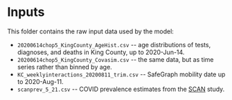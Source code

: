 # Inputs

This folder contains the raw input data used by the model:

- `20200614chop5_KingCounty_AgeHist.csv` -- age distributions of tests, diagnoses, and deaths in King County, up to 2020-Jun-14.
- `20200614chop5_KingCounty_Covasim.csv` -- the same data, but as time series rather than binned by age.
- `KC_weeklyinteractions_20200811_trim.csv` -- SafeGraph mobility date up to 2020-Aug-11.
- `scanprev_5_21.csv` -- COVID prevalence estimates from the [SCAN](https://scanpublichealth.org) study.